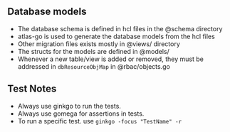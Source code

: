 ## Database models

- The database schema is defined in hcl files in the @schema directory
- atlas-go is used to generate the database models from the hcl files
- Other migration files exists mostly in @views/ directory
- The structs for the models are defined in @models/
- Whenever a new table/view is added or removed, they must be addressed in `dbResourceObjMap` in @rbac/objects.go

## Test Notes

- Always use ginkgo to run the tests.
- Always use gomega for assertions in tests.
- To run a specific test. use `ginkgo -focus "TestName" -r`
